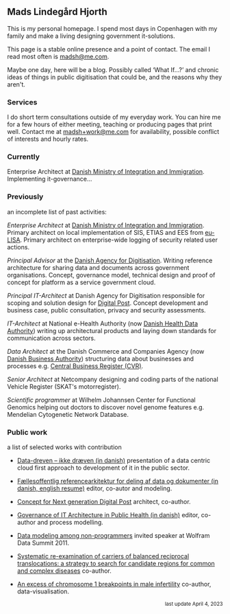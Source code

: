   
## <span class="p-name fn n"><span class="given-name">Mads</span> <span class="additional-name">Lindegård</span> <span class="family-name">Hjorth</span></span>

This is my personal homepage. I spend most days in <span class="adr"><span class="p-locality locality">Copenhagen</span></span><span class="postal-code" style="display: none;">1620</span><span class="country-name" style="display: none;">Denmark</span> with my family and make a living designing government it-solutions.

This page is a stable online presence and a point of contact. The email I read most often is <span class="u-email">madsh@me.com</span>.

Maybe one day, here will be a blog. Possibly called ‘What If...?’ and chronic ideas of things in public digitisation that could be, and the reasons why they aren't.

### Services
I do short term consultations outside of my everyday work. You can hire me for a few hours of either meeting, teaching or producing pages that print well. Contact me at <a href="mailto:madsh+work@me.com?subject=Request%20for%20service">madsh+work@me.com</a> for availability, possible conflict of interests and hourly rates.    

### Currently
Enterprise Architect at [Danish Ministry of Integration and Immigration](https://www.uim.dk). Implementing it-governance...  

### Previously

an incomplete list of past activities:

_Enterprise Architect_ at [Danish Ministry of Integration and Immigration](https://www.uim.dk). Primary architect on local implementation of SIS, ETIAS and EES from [eu-LISA](https://www.eulisa.europa.eu/). Primary architect on enterprise-wide logging of security related user actions. 

_Principal Advisor_ at the [Danish Agency for Digitisation](https://en.digst.dk/). Writing reference architecture for sharing data and documents across government organisations. Concept, governance model, technical design and proof of concept for platform as a service government cloud.

_Principal IT-Architect_ at Danish Agency for Digitisation responsible for scoping and solution design for [Digital Post](https://en.digst.dk/systems/digital-post/). Concept development and business case, public consultation, privacy and security assessments.

_IT-Architect_ at National e-Health Authority (now [Danish Health Data Authority](https://sundhedsdatastyrelsen.dk/da/english)) writing up architectural products and laying down standards for communication across sectors.

_Data Architect_ at the Danish Commerce and Companies Agency (now [Danish Business Authority](https://erhvervsstyrelsen.dk/)) structuring data about businesses and processes e.g. [Central Business Register (CVR)](https://datacvr.virk.dk/).

_Senior Architect_ at Netcompany designing and coding parts of the national Vehicle Register (SKAT's motorregister).

_Scientific programmer_ at Wilhelm Johannsen Center for Functional Genomics helping out doctors to discover novel genome features e.g. Mendelian Cytogenetic Network Database.


### Public work

a list of selected works with contribution

- [Data-dreven – ikke dræven (in danish)](https://logb.dk/mads-hjorth-data-dreven-ikke-draeven/) presentation of a data centric cloud first approach to development of it in the public sector.

- [Fællesoffentlig referencearkitektur for deling af data og dokumenter (in danish, english resume)](https://arkitektur.digst.dk/referencearkitekturer/deling-af-data-og-dokumenter/referencearkitektur-deling-af-data-og-dokumenter) editor, co-autor and modeling.

- [Concept for Next generation Digital Post](./ngdp.pdf) architect, co-author.  

- [Governance of IT Architecture in Public Health (in danish)](https://sundhedsdatastyrelsen.dk/-/media/sds/filer/rammer-og-retningslinjer/referenceaktitektur-og-it-standarder/referencearkitektur/konkretisering-governance-processer.pdf?la=da) editor, co-author and process modelling.

- [Data modeling among non-programmers](https://www.wolframdatasummit.org/2011/attendee/presentations/Hjorth.pdf) invited speaker at Wolfram Data Summit 2011. 

- [Systematic re-examination of carriers of balanced reciprocal translocations: a strategy to search for candidate regions for common and complex diseases](https://rdcu.be/bXFKZ) co-author.

- [An excess of chromosome 1 breakpoints in male infertility](https://rdcu.be/bXFLl) co-author, data-visualisation.




<div style="text-align: right" align="right"><small>last update April 4, 2023</small></div>
